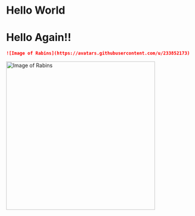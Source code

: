 # Hello World
# Hello Again!!


```md
![Image of Rabins](https://avatars.githubusercontent.com/u/233852173)
```

<img alt="Image of Rabins" src=https://avatars.githubusercontent.com/u/233852173 width=400>


